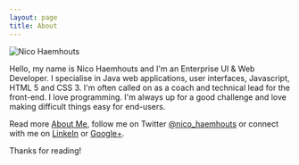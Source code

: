```yaml
---
layout: page
title: About
---
```


<section rel="author" itemscope="" itemtype="http://schema.org/Person">
<link itemprop="url" href="{{ site.baseurl }}">
<img itemprop="image" src="{{ site.baseurl }}public/images/NicoHaemhouts.jpg" class="avatar" title="Nico Haemhouts" alt="Nico Haemhouts"/>
<p>Hello, my name is <span itemprop="name">Nico Haemhouts</span> and I'm an
<span itemprop="jobTitle">Enterprise UI & Web Developer</span>. I specialise in Java web applications, user interfaces, Javascript,
HTML 5 and CSS 3. I'm often called on as a coach and technical lead for the front-end. I love programming.
I'm always up for a good challenge and love making difficult things easy for end-users.</p>


<p>Read more <a href="http://about.me/nicohaemhouts" itemprop="sameAs">About Me</a>, follow me on
Twitter <a href="https://twitter.com/nico_haemhouts" itemprop="sameAs">@nico_haemhouts</a> or
connect with me on <a href="https://www.linkedin.com/in/nicohaemhouts" itemprop="sameAs">LinkeIn</a> or
<a href="https://plus.google.com/+NicoHaemhouts01010" itemprop="sameAs">Google+</a>.</p>

<p>Thanks for reading!</p>
</section>
